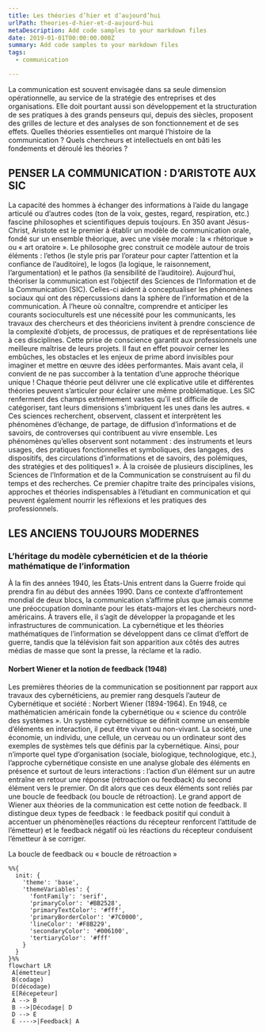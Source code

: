```yaml
---
title: Les théories d’hier et d’aujourd’hui
urlPath: theories-d-hier-et-d-aujourd-hui
metaDescription: Add code samples to your markdown files
date: 2019-01-01T00:00:00.000Z
summary: Add code samples to your markdown files
tags:
  - communication

---
```

La communication est souvent envisagée dans sa seule dimension opérationnelle, au service de la stratégie des entreprises et des organisations. Elle doit pourtant aussi son développement et la structuration de ses pratiques à des grands penseurs qui, depuis des siècles, proposent des grilles de lecture et des analyses de son fonctionnement et de ses effets.
Quelles théories essentielles ont marqué l’histoire de la communication ? Quels chercheurs et intellectuels en ont bâti les fondements et déroulé les théories ?

## PENSER LA COMMUNICATION : D’ARISTOTE AUX SIC
La capacité des hommes à échanger des informations à l’aide du langage articulé ou d’autres codes (ton de la voix, gestes, regard, respiration, etc.) fascine philosophes et scientifiques depuis toujours. En 350 avant Jésus-Christ, Aristote est le premier à établir un modèle de communication orale, fondé sur un ensemble théorique, avec une visée morale : la « rhétorique » ou « art oratoire ». Le philosophe grec construit ce modèle autour de trois éléments : l’ethos (le style pris par l’orateur pour capter l’attention et la confiance de l’auditoire), le logos (la logique, le raisonnement, l’argumentation) et le pathos (la sensibilité de l’auditoire).
Aujourd’hui, théoriser la communication est l’objectif des Sciences de l’Information et de la Communication (SIC). Celles-ci aident à conceptualiser les phénomènes sociaux qui ont des répercussions dans la sphère de l’information et de la communication. À l’heure où connaître, comprendre et anticiper les courants socioculturels est une nécessité pour les communicants, les travaux des chercheurs et des théoriciens invitent à prendre conscience de la complexité d’objets, de processus, de pratiques et de représentations liée à ces disciplines. Cette prise de conscience garantit aux professionnels une meilleure maîtrise de leurs projets. Il faut en effet pouvoir cerner les embûches, les obstacles et les enjeux de prime abord invisibles pour imaginer et mettre en œuvre des idées performantes.
Mais avant cela, il convient de ne pas succomber à la tentation d’une approche théorique unique ! Chaque théorie peut délivrer une clé explicative utile et différentes théories peuvent s’articuler pour éclairer une même problématique.
Les SIC renferment des champs extrêmement vastes qu’il est difficile de catégoriser, tant leurs dimensions s’imbriquent les unes dans les autres. « Ces sciences recherchent, observent, classent et interprètent les phénomènes d’échange, de partage, de diffusion d’informations et de savoirs, de controverses qui contribuent au vivre ensemble. Les phénomènes qu’elles observent sont notamment : des instruments et leurs usages, des pratiques fonctionnelles et symboliques, des langages, des dispositifs, des circulations d’informations et de savoirs, des polémiques, des stratégies et des politiques1 ». À la croisée de plusieurs disciplines, les Sciences de l’Information et de la Communication se construisent au fil du temps et des recherches. Ce premier chapitre traite des principales visions, approches et théories indispensables à l’étudiant en communication et qui peuvent également nourrir les réflexions et les pratiques des professionnels.
## LES ANCIENS TOUJOURS MODERNES
### L’héritage du modèle cybernéticien et de la théorie mathématique de l’information
À la fin des années 1940, les États-Unis entrent dans la Guerre froide qui prendra fin au début des années 1990. Dans ce contexte d’affrontement mondial de deux blocs, la communication s’affirme plus que jamais comme une préoccupation dominante pour les états-majors et les chercheurs nord-américains. À travers elle, il s’agit de développer la propagande et les infrastructures de communication. La cybernétique et les théories mathématiques de l’information se développent dans ce climat d’effort de guerre, tandis que la télévision fait son apparition aux côtés des autres médias de masse que sont la presse, la réclame et la radio.
#### Norbert Wiener et la notion de feedback (1948)
Les premières théories de la communication se positionnent par rapport aux travaux des cybernéticiens, au premier rang desquels l’auteur de Cybernétique et société : Norbert Wiener (1894-1964). En 1948, ce mathématicien américain fonde la cybernétique ou « science du contrôle des systèmes ». Un système cybernétique se définit comme un ensemble d’éléments en interaction, il peut être vivant ou non-vivant. La société, une économie, un individu, une cellule, un cerveau ou un ordinateur sont des exemples de systèmes tels que définis par la cybernétique.
Ainsi, pour n’importe quel type d’organisation (sociale, biologique, technologique, etc.), l’approche cybernétique consiste en une analyse globale des éléments en présence et surtout de leurs interactions : l’action d’un élément sur un autre entraîne en retour une réponse (rétroaction ou feedback) du second élément vers le premier. On dit alors que ces deux éléments sont reliés par une boucle de feedback (ou boucle de rétroaction). Le grand apport de Wiener aux théories de la communication est cette notion de feedback. Il distingue deux types de feedback : le feedback positif qui conduit à accentuer un phénomène(les réactions du récepteur renforcent l’attitude de l’émetteur) et le feedback négatif où les réactions du récepteur conduisent l’émetteur à se corriger.

La boucle de feedback ou « boucle de rétroaction »
    
```mermaid
%%{
  init: {
    'theme': 'base',
    'themeVariables': {
      'fontFamily': 'serif',
      'primaryColor': '#BB2528',
      'primaryTextColor': '#fff',
      'primaryBorderColor': '#7C0000',
      'lineColor': '#F8B229',
      'secondaryColor': '#006100',
      'tertiaryColor': '#fff'
    }
  }
}%%
flowchart LR
 A[émetteur]
 B(codage)
 D(décodage)
 E[Récepeteur]
 A --> B
 B -->|Décodage| D
 D --> E
 E ---->|Feedback| A
 

 
```
